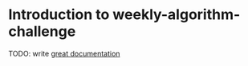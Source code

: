 # Introduction to weekly-algorithm-challenge

TODO: write [great documentation](http://jacobian.org/writing/great-documentation/what-to-write/)
